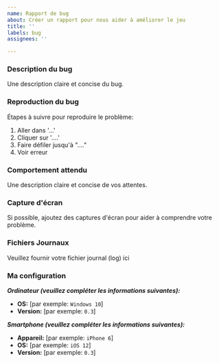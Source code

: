 ```yaml
---
name: Rapport de bug
about: Créer un rapport pour nous aider à améliorer le jeu
title: ''
labels: bug
assignees: ''

---
```


### Description du bug
Une description claire et concise du bug.

### Reproduction du bug
Étapes à suivre pour reproduire le problème:
1. Aller dans '...'
2. Cliquer sur '....'
3. Faire défiler jusqu'à "...."
4. Voir erreur

### Comportement attendu
Une description claire et concise de vos attentes.

### Capture d'écran
Si possible, ajoutez des captures d'écran pour aider à comprendre votre problème.

### Fichiers Journaux
Veuillez fournir votre fichier journal (log) ici

### Ma configuration
***Ordinateur (veuillez compléter les informations suivantes):***
- **OS:** [par exemple: `Windows 10`]
- **Version:** [par exemple: `0.3`]

***Smartphone (veuillez compléter les informations suivantes):***
- **Appareil:** [par exemple: `iPhone 6`]
- **OS:** [par exemple: `iOS 12`]
- **Version:** [par exemple: `0.3`]
